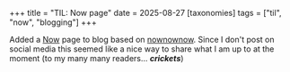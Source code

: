 +++
title = "TIL: Now page"
date = 2025-08-27
[taxonomies]
tags = ["til", "now", "blogging"]
+++

Added a [Now](../../now) page to blog based on [nownownow](https://nownownow.com/about). Since I don't post on social media this seemed like a nice way to share what I am up to at the moment (to my many many readers... ***crickets***)
